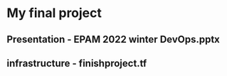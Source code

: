 # My final project
## Presentation - EPAM 2022 winter DevOps.pptx
## infrastructure - finishproject.tf
